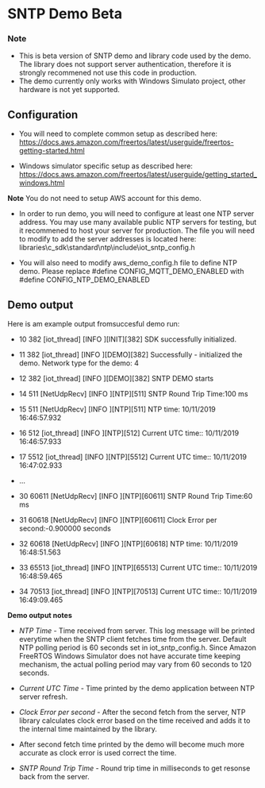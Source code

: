 # SNTP Demo Beta

### Note

- This is beta version of  SNTP demo and library code used by the demo. The library does not support server authentication, therefore it is strongly recommened not use this code in production. 
- The demo currently only works with Windows Simulato project, other hardware is not yet supported.

## Configuration

- You will need to complete common setup as described here: 
https://docs.aws.amazon.com/freertos/latest/userguide/freertos-getting-started.html

- Windows simulator specific setup as described here:
https://docs.aws.amazon.com/freertos/latest/userguide/getting_started_windows.html

**Note** You do not need to setup AWS account for this demo. 

- In order to run demo, you will need to configure at least one NTP server address. You may use many available public NTP servers for testing, but it recommened to host your server for production. The file you will need to modify to add the server addresses is located here: libraries\c_sdk\standard\ntp\include\iot_sntp_config.h

- You will also need to modify aws_demo_config.h  file to define NTP demo. 
Please replace #define CONFIG_MQTT_DEMO_ENABLED with #define CONFIG_NTP_DEMO_ENABLED

## Demo output

Here is am example output fromsuccesful demo run:

- 10 382 [iot_thread] [INFO ][INIT][382] SDK successfully initialized.
- 11 382 [iot_thread] [INFO ][DEMO][382] Successfully - initialized the demo. Network type for the demo: 4
- 12 382 [iot_thread] [INFO ][DEMO][382] SNTP DEMO starts
- 14 511 [NetUdpRecv] [INFO ][NTP][511] SNTP Round Trip Time:100 ms
- 15 511 [NetUdpRecv] [INFO ][NTP][511] NTP time: 10/11/2019 16:46:57.932
- 16 512 [iot_thread] [INFO ][NTP][512] Current UTC time:: 10/11/2019 16:46:57.933
- 17 5512 [iot_thread] [INFO ][NTP][5512] Current UTC time:: 10/11/2019 16:47:02.933

- ...
- 30 60611 [NetUdpRecv] [INFO ][NTP][60611] SNTP Round Trip Time:60 ms
- 31 60618 [NetUdpRecv] [INFO ][NTP][60611] Clock Error per second:-0.900000 seconds
- 32 60618 [NetUdpRecv] [INFO ][NTP][60618] NTP time: 10/11/2019 16:48:51.563
- 33 65513 [iot_thread] [INFO ][NTP][65513] Current UTC time:: 10/11/2019 16:48:59.465
- 34 70513 [iot_thread] [INFO ][NTP][70513] Current UTC time:: 10/11/2019 16:49:09.465


**Demo output notes**
 - *NTP Time* - Time received from server. This log message will be printed everytime when the SNTP client fetches time from the server. Default NTP polling period is 60 seconds set in iot_sntp_config.h. Since Amazon FreeRTOS Windows Simulator does not have accurate time keeping mechanism, the actual polling period may vary from 60 seconds to 120 seconds. 

 - *Current UTC Time* - Time printed by the demo application between NTP server refresh. 

 - *Clock Error per second* - After the second fetch from the server,  NTP library calculates clock error based on the time received and adds it to the internal time maintained by the library.

- After second fetch time printed by the demo will become much more accurate as clock error is used correct the time.

- *SNTP Round Trip Time* - Round trip time in milliseconds to get resonse back from the server.
 